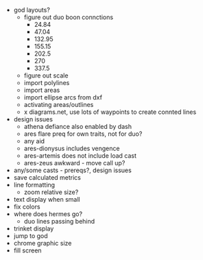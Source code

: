 - god layouts?
  - figure out duo boon connctions
    - 24.84
    - 47.04
    - 132.95
    - 155.15
    - 202.5
    - 270
    - 337.5
  - figure out scale
  - import polylines
  - import areas
  - import ellipse arcs from dxf
  - activating areas/outlines
  - x diagrams.net, use lots of waypoints to create connted lines
- design issues
  - athena defiance also enabled by dash
  - ares flare preq for own traits, not for duo?
  - any aid
  - ares-dionysus includes vengence
  - ares-artemis does not include load cast
  - ares-zeus awkward - move call up?
- any/some casts - prereqs?, design issues
- save calculated metrics
- line formatting
  - zoom relative size?
- text display when small
- fix colors
- where does hermes go?
  - duo lines passing behind
- trinket display
- jump to god
- chrome graphic size
- fill screen
